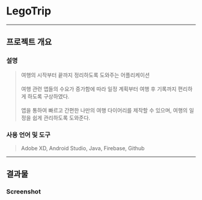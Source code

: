 # LegoTrip
---


## **프로젝트 개요**

### **설명**

> 여행의 시작부터 끝까지 정리하도록 도와주는 어플리케이션 <br><br>
> 여행 관련 앱들의 수요가 증가함에 따라 일정 계획부터 여행 후
  기록까지 편리하게 하도록 구상하였다. <br><br>
> 앱을 통하여 빠르고 간편한 나만의 여행 다이어리를 제작할 수
  있으며, 여행의 일정을 쉽게 관리하도록 도와준다. <br>



### **사용 언어 및 도구**

> Adobe XD, Android Studio, Java, Firebase, Github

---

## **결과물**

### **Screenshot**

